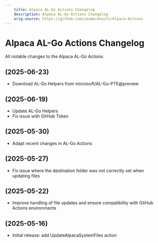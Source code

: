 ```yaml
---
    title: Alpaca AL-Go Actions Changelog
    description: Alpaca AL-Go Actions Changelog
    orig-source: https://github.com/cosmoconsult/Alpaca-Actions
---
```


# Alpaca AL-Go Actions Changelog

All notable changes to the Alpaca AL-Go Actions

## (2025-06-23)

- Download AL-Go Helpers from microsoft/AL-Go-PTE@preview

## (2025-06-19)

- Update AL-Go Helpers
- Fix issue with GitHub Token

## (2025-05-30)

- Adapt recent changes in AL-Go Actions

## (2025-05-27)

- Fix issue where the destination folder was not correctly set when updating files

## (2025-05-22)

- Improve handling of file updates and ensure compatibility with GitHub Actions environments

## (2025-05-16)

- Initial release: add UpdateAlpacaSystemFiles action
